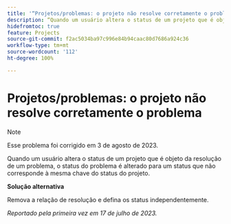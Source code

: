 ```yaml
---
title: '“Projetos/problemas: o projeto não resolve corretamente o problema”'
description: “Quando um usuário altera o status de um projeto que é objeto da resolução de um problema, o status do problema é alterado para um status que não corresponde à mesma chave do status do projeto.”
hidefromtoc: true
feature: Projects
source-git-commit: f2ac5034ba97c996e84b94caac80d7686a924c36
workflow-type: tm+mt
source-wordcount: '112'
ht-degree: 100%

---
```



# Projetos/problemas: o projeto não resolve corretamente o problema

>[!NOTE]
>
>Esse problema foi corrigido em 3 de agosto de 2023.

Quando um usuário altera o status de um projeto que é objeto da resolução de um problema, o status do problema é alterado para um status que não corresponde à mesma chave do status do projeto.

**Solução alternativa**

Remova a relação de resolução e defina os status independentemente.

_Reportado pela primeira vez em 17 de julho de 2023._
